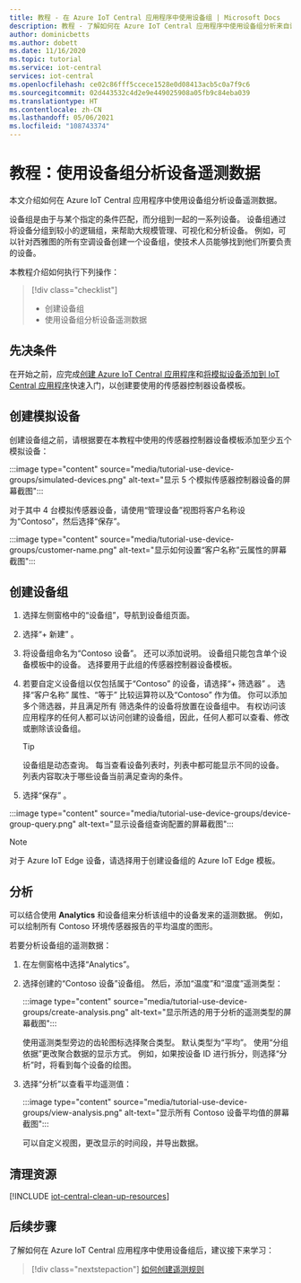 ```yaml
---
title: 教程 - 在 Azure IoT Central 应用程序中使用设备组 | Microsoft Docs
description: 教程 - 了解如何在 Azure IoT Central 应用程序中使用设备组分析来自设备的遥测数据。
author: dominicbetts
ms.author: dobett
ms.date: 11/16/2020
ms.topic: tutorial
ms.service: iot-central
services: iot-central
ms.openlocfilehash: ce02c86fff5ccece1528e0d08413acb5c0a7f9c6
ms.sourcegitcommit: 02d443532c4d2e9e449025908a05fb9c84eba039
ms.translationtype: HT
ms.contentlocale: zh-CN
ms.lasthandoff: 05/06/2021
ms.locfileid: "108743374"
---
```

# <a name="tutorial-use-device-groups-to-analyze-device-telemetry"></a>教程：使用设备组分析设备遥测数据

本文介绍如何在 Azure IoT Central 应用程序中使用设备组分析设备遥测数据。

设备组是由于与某个指定的条件匹配，而分组到一起的一系列设备。 设备组通过将设备分组到较小的逻辑组，来帮助大规模管理、可视化和分析设备。 例如，可以针对西雅图的所有空调设备创建一个设备组，使技术人员能够找到他们所要负责的设备。

本教程介绍如何执行下列操作：

> [!div class="checklist"]
> * 创建设备组
> * 使用设备组分析设备遥测数据

## <a name="prerequisites"></a>先决条件

在开始之前，应完成[创建 Azure IoT Central 应用程序](./quick-deploy-iot-central.md)和[将模拟设备添加到 IoT Central 应用程序](./quick-create-simulated-device.md)快速入门，以创建要使用的传感器控制器设备模板。

## <a name="create-simulated-devices"></a>创建模拟设备

创建设备组之前，请根据要在本教程中使用的传感器控制器设备模板添加至少五个模拟设备：


:::image type="content" source="media/tutorial-use-device-groups/simulated-devices.png" alt-text="显示 5 个模拟传感器控制器设备的屏幕截图":::

对于其中 4 台模拟传感器设备，请使用“管理设备”视图将客户名称设为“Contoso”，然后选择“保存”。

:::image type="content" source="media/tutorial-use-device-groups/customer-name.png" alt-text="显示如何设置“客户名称”云属性的屏幕截图":::

## <a name="create-a-device-group"></a>创建设备组

1. 选择左侧窗格中的“设备组”，导航到设备组页面。

1. 选择“+ 新建”  。

1. 将设备组命名为“Contoso 设备”。 还可以添加说明。 设备组只能包含单个设备模板中的设备。 选择要用于此组的传感器控制器设备模板。

1. 若要自定义设备组以仅包括属于“Contoso”  的设备，请选择“+ 筛选器”  。 选择“客户名称”  属性、“等于”  比较运算符以及“Contoso”  作为值。 你可以添加多个筛选器，并且满足所有  筛选条件的设备将放置在设备组中。 有权访问该应用程序的任何人都可以访问创建的设备组，因此，任何人都可以查看、修改或删除该设备组。

    > [!TIP]
    > 设备组是动态查询。 每当查看设备列表时，列表中都可能显示不同的设备。 列表内容取决于哪些设备当前满足查询的条件。

1. 选择“保存”  。

:::image type="content" source="media/tutorial-use-device-groups/device-group-query.png" alt-text="显示设备组查询配置的屏幕截图":::

> [!NOTE]
> 对于 Azure IoT Edge 设备，请选择用于创建设备组的 Azure IoT Edge 模板。

## <a name="analytics"></a>分析

可以结合使用 **Analytics** 和设备组来分析该组中的设备发来的遥测数据。 例如，可以绘制所有 Contoso 环境传感器报告的平均温度的图形。

若要分析设备组的遥测数据：

1. 在左侧窗格中选择“Analytics”。 

1. 选择创建的“Contoso 设备”设备组。  然后，添加“温度”和“湿度”遥测类型：  

    :::image type="content" source="media/tutorial-use-device-groups/create-analysis.png" alt-text="显示所选的用于分析的遥测类型的屏幕截图":::

    使用遥测类型旁边的齿轮图标选择聚合类型。 默认类型为“平均”。  使用“分组依据”更改聚合数据的显示方式。 例如，如果按设备 ID 进行拆分，则选择“分析”时，将看到每个设备的绘图。 

1. 选择“分析”以查看平均遥测值： 

    :::image type="content" source="media/tutorial-use-device-groups/view-analysis.png" alt-text="显示所有 Contoso 设备平均值的屏幕截图":::

    可以自定义视图，更改显示的时间段，并导出数据。

## <a name="clean-up-resources"></a>清理资源

[!INCLUDE [iot-central-clean-up-resources](../../../includes/iot-central-clean-up-resources.md)]

## <a name="next-steps"></a>后续步骤

了解如何在 Azure IoT Central 应用程序中使用设备组后，建议接下来学习：

> [!div class="nextstepaction"]
> [如何创建遥测规则](tutorial-create-telemetry-rules.md)
